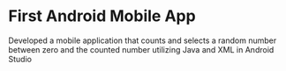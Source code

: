 # First Android Mobile App
Developed a mobile application that counts and selects a random number between zero and the counted number utilizing Java and XML in Android Studio
